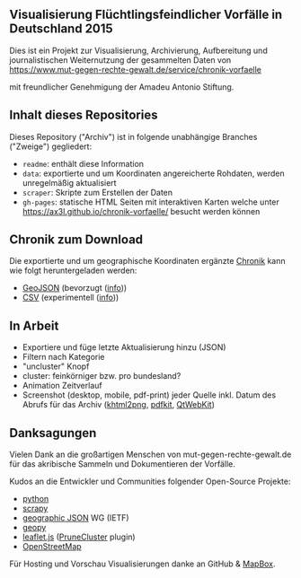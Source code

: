 Visualisierung Flüchtlingsfeindlicher Vorfälle in Deutschland 2015
------------------------------------------------------------------

Dies ist ein Projekt zur Visualisierung, Archivierung, Aufbereitung
und journalistischen Weiternutzung der gesammelten Daten von
  https://www.mut-gegen-rechte-gewalt.de/service/chronik-vorfaelle

mit freundlicher Genehmigung der Amadeu Antonio Stiftung.


## Inhalt dieses Repositories

Dieses Repository ("Archiv") ist in folgende unabhängige Branches
("Zweige") gegliedert:

- `readme`: enthält diese Information
- `data`: exportierte und um Koordinaten angereicherte Rohdaten,
          werden unregelmäßig aktualisiert
- `scraper`: Skripte zum Erstellen der Daten
- `gh-pages`: statische HTML Seiten mit interaktiven Karten welche
              unter https://ax3l.github.io/chronik-vorfaelle/
              besucht werden können


## Chronik zum Download

Die exportierte und um geographische Koordinaten ergänzte
[Chronik](https://www.mut-gegen-rechte-gewalt.de/service/chronik-vorfaelle)
kann wie folgt heruntergeladen werden:

- [GeoJSON](https://raw.githubusercontent.com/ax3l/chronik-vorfaelle/data/vorfaelle.geojson)
  (bevorzugt ([info](http://geojson.org/)))
- [CSV](https://raw.githubusercontent.com/ax3l/chronik-vorfaelle/data/vorfaelle.csv)
  (experimentell ([info](https://de.wikipedia.org/wiki/CSV_%28Dateiformat%29)))


## In Arbeit

- Exportiere und füge letzte Aktualisierung hinzu (JSON)
- Filtern nach Kategorie
- "uncluster" Knopf
- cluster: feinkörniger bzw. pro bundesland?
- Animation Zeitverlauf
- Screenshot (desktop, mobile, pdf-print) jeder Quelle
  inkl. Datum des Abrufs für das Archiv
  ([khtml2png](http://khtml2png.sourceforge.net/),
   [pdfkit](https://pypi.python.org/pypi/pdfkit/0.4.1),
   [QtWebKit](https://webscraping.com/blog/Webpage-screenshots-with-webkit/))


## Danksagungen

Vielen Dank an die großartigen Menschen von mut-gegen-rechte-gewalt.de
für das akribische Sammeln und Dokumentieren der Vorfälle.

Kudos an die Entwickler und Communities folgender Open-Source Projekte:
- [python](http://python.org)
- [scrapy](http://scrapy.org)
- [geographic JSON](http://geojson.org) WG (IETF)
- [geopy](https://github.com/geopy/geopy)
- [leaflet.js](http://leafletjs.com) ([PruneCluster](https://github.com/SINTEF-9012/PruneCluster) plugin)
- [OpenStreetMap](http://openstreetmap.org)

Für Hosting und Vorschau Visualisierungen danke an GitHub &
[MapBox](http://mapbox.com).
